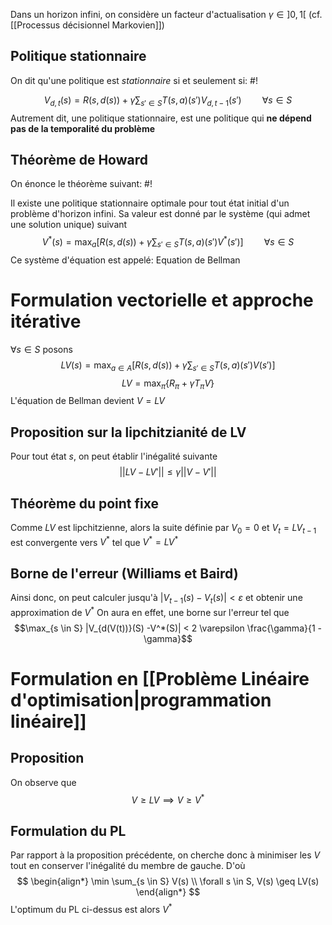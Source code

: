 Dans un horizon infini, on considère un facteur d'actualisation $\gamma \in ]0, 1[$ (cf. [[Processus décisionnel Markovien]])
## Politique stationnaire
On dit qu'une politique est *stationnaire* si et seulement si: #!

$$V_{d, t}(s) = R(s, d(s)) + \gamma\sum_{s' \in S}T(s,a)(s')V_{d, t-1} (s') \quad \quad \forall s \in S$$
Autrement dit, une politique stationnaire, est une politique qui **ne dépend pas de la temporalité du problème**
<!--ID: 1734268137935-->


## Théorème de Howard
On énonce le théorème suivant: #!

Il existe une politique stationnaire optimale pour tout état initial d'un problème d'horizon infini. Sa valeur est donné par le système (qui admet une solution unique) suivant
$$V^*(s) = \max_{a} \left[R(s, d(s)) + \gamma\sum_{s' \in S}T(s,a)(s')V^{*} (s')\right] \quad \quad \forall s \in S$$
Ce système d'équation est appelé: Equation de Bellman
<!--ID: 1734268137937-->


# Formulation vectorielle et approche itérative

$\forall s \in S$ posons $$LV(s) = \max_{a \in  A}\left[ R(s, d(s)) + \gamma\sum_{s' \in S}T(s,a)(s')V(s')  \right]$$
$$LV = \max_{\pi} \left\{ R_{\pi} + \gamma T_{\pi}V \right\}$$
L'équation de Bellman devient $V = LV$

## Proposition sur la lipchitzianité de LV
Pour tout état $s$, on peut établir l'inégalité suivante
$$
||LV - LV'|| \leq \gamma ||V -V'||
$$


## Théorème du point fixe
Comme $LV$ est lipchitzienne, alors la suite définie par $V_{0} = 0$ et $V_{t} = LV_{t-1}$
est convergente vers $V^*$ tel que $V^* = LV^{*}$

## Borne de l'erreur (Williams et Baird)
Ainsi donc, on peut calculer jusqu'à $|V_{t-1}(s) - V_{t}(s)| < \varepsilon$ et obtenir une approximation de $V^*$
On aura en effet, une borne sur l'erreur tel que
$$\max_{s \in S} |V_{d(V(t))}(S) -V^*(S)| < 2 \varepsilon \frac{\gamma}{1 - \gamma}$$


# Formulation en [[Problème Linéaire d'optimisation|programmation linéaire]]

## Proposition
On observe que
$$
V \geq LV \implies V \geq V^{*}
$$

## Formulation du PL
Par rapport à la proposition précédente, on cherche donc à minimiser les $V$ tout en conserver l'inégalité du membre de gauche. D'où
$$
\begin{align*}
\min \sum_{s \in S} V(s) \\
\forall s \in S, V(s) \geq LV(s)
\end{align*}
$$
L'optimum du PL ci-dessus est alors $V^*$